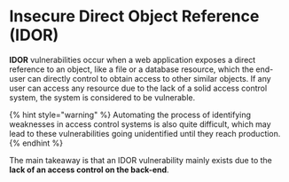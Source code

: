 # Insecure Direct Object Reference (IDOR)

**IDOR** vulnerabilities occur when a web application exposes a direct reference to an object, like a file or a database resource, which the end-user can directly control to obtain access to other similar objects. If any user can access any resource due to the lack of a solid access control system, the system is considered to be vulnerable.

{% hint style="warning" %}
Automating the process of identifying weaknesses in access control systems is also quite difficult, which may lead to these vulnerabilities going unidentified until they reach production.
{% endhint %}

The main takeaway is that an IDOR vulnerability mainly exists due to the **lack of an access control on the back-end**.



